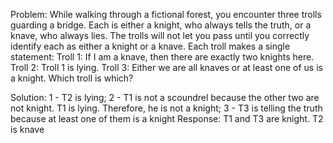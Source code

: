 Problem:
	While walking through a fictional forest, you encounter three trolls
	guarding a bridge. Each is either a knight, who always tells the
	truth, or a knave, who always lies. The trolls will not let you pass
	until you correctly identify each as either a knight or a knave. Each
	troll makes a single statement:
	Troll 1: If I am a knave, then there are exactly two
	knights here.
	Troll 2: Troll 1 is lying.
	Troll 3: Either we are all knaves or at least one of us is
	a knight.
	Which troll is which?

Solution:
	1 - T2 is lying;
	2 - T1 is not a scoundrel because the other two are not knight. T1 is lying. 
			Therefore, he is not a knight;
	3 - T3 is telling the truth because at least one of them is a knight
	Response: T1 and T3 are knight. T2 is knave